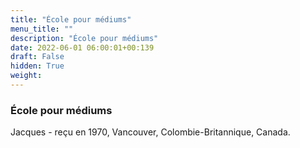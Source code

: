 ```yaml
---
title: "École pour médiums"
menu_title: ""
description: "École pour médiums"
date: 2022-06-01 06:00:01+00:139
draft: False
hidden: True
weight:
---
```

### École pour médiums

Jacques - reçu en 1970, Vancouver, Colombie-Britannique, Canada.

